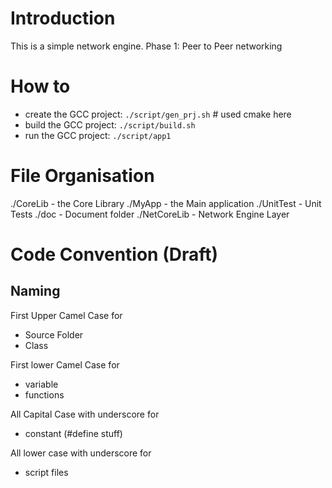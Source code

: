 # Introduction 

This is a simple network engine.
Phase 1: Peer to Peer networking 

# How to 
- create the GCC project: `./script/gen_prj.sh`  # used cmake here
- build the GCC project: `./script/build.sh` 
- run the GCC project: `./script/app1`

# File Organisation 
./CoreLib       - the Core Library 
./MyApp         - the Main application
./UnitTest      - Unit Tests 
./doc           - Document folder 
./NetCoreLib    - Network Engine Layer

# Code Convention (Draft)
## Naming 
First Upper Camel Case for 
- Source Folder
- Class

First lower Camel Case for 
- variable 
- functions 

All Capital Case with underscore for 
- constant (#define stuff)

All lower case with underscore for 
- script files


